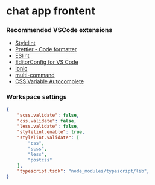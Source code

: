 # chat app frontent

### Recommended VSCode extensions

 - <a href="https://marketplace.visualstudio.com/items?itemName=stylelint.vscode-stylelint">Stylelint</a>
 - <a href="https://marketplace.visualstudio.com/items?itemName=esbenp.prettier-vscode">Prettier - Code formatter</a>
 - <a href="https://marketplace.visualstudio.com/items?itemName=dbaeumer.vscode-eslint">ESlint</a>
 - <a href="https://marketplace.visualstudio.com/items?itemName=EditorConfig.EditorConfig">EditorConfig for VS Code</a>
 - <a href="https://marketplace.visualstudio.com/items?itemName=ionic.ionic">Ionic</a>
 - <a href="https://marketplace.visualstudio.com/items?itemName=ryuta46.multi-command">multi-command</a>
 - <a href="https://marketplace.visualstudio.com/items?itemName=vunguyentuan.vscode-css-variables">CSS Variable Autocomplete</a>

### Workspace settings

```json
{
    "scss.validate": false,
    "css.validate": false,
    "less.validate": false,
    "stylelint.enable": true,
    "stylelint.validate": [
        "css",
        "scss",
        "less",
        "postcss"
    ],
    "typescript.tsdk": "node_modules/typescript/lib",
}
```
